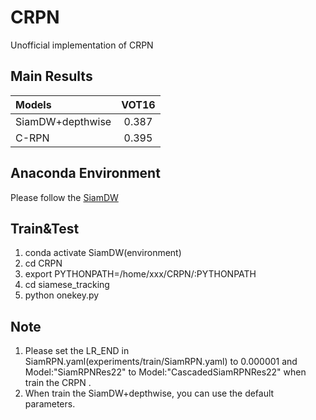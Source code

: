 # CRPN
Unofficial implementation of CRPN
## Main Results
| Models  | VOT16 |
| :------ | :------: | 
| SiamDW+depthwise  | 0.387 | 
| C-RPN     | 0.395 | 

## Anaconda Environment
Please follow the [SiamDW](https://github.com/researchmm/SiamDW)
## Train&Test
1. conda activate SiamDW(environment)
2. cd CRPN
3. export PYTHONPATH=/home/xxx/CRPN/:PYTHONPATH
4. cd siamese_tracking
5. python onekey.py 
## Note
1. Please set the LR_END in SiamRPN.yaml(experiments/train/SiamRPN.yaml) to 0.000001  and Model:"SiamRPNRes22" to Model:"CascadedSiamRPNRes22" when train the CRPN .
2. When train the SiamDW+depthwise, you can use the default parameters.
